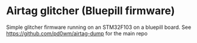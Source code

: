 # Airtag glitcher (Bluepill firmware)
Simple glitcher firmware running on an STM32F103 on a bluepill board. See https://github.com/pd0wm/airtag-dump for the main repo
